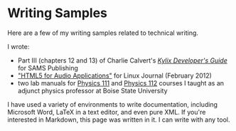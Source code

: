 # Writing Samples
Here are a few of my writing samples related to technical writing.

I wrote:
* Part III (chapters 12 and 13) of Charlie Calvert's [_Kylix Developer's Guide_](./SAMS%20Kylix%20Developers%20Guide.pdf) for SAMS Publishing
* ["HTML5 for Audio Applications"](./HTML5%20for%20Audio%20Applications.pdf) for Linux Journal (February 2012)
* two lab manuals for [Physics 111](./111%20Lab%20Manual.pdf) and [Physics 112](./112%20Lab%20Manual.pdf) courses I taught as an adjunct physics professor at Boise State University

I have used a variety of environments to write documentation, including Microsoft Word, LaTeX in a text editor, and even pure XML. If you're interested in Markdown, this page was written in it. I can write with any tool.